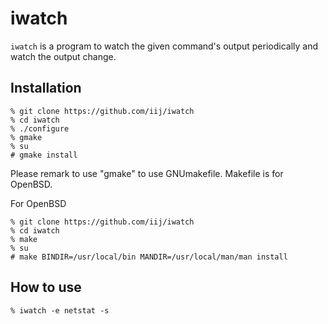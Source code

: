 iwatch
======

`iwatch` is a program to watch the given command's output periodically
and watch the output change.

Installation
------------

    % git clone https://github.com/iij/iwatch
    % cd iwatch
    % ./configure
    % gmake
    % su
    # gmake install

Please remark to use "gmake" to use GNUmakefile.  Makefile is for
OpenBSD.

For OpenBSD

    % git clone https://github.com/iij/iwatch
    % cd iwatch
    % make
    % su
    # make BINDIR=/usr/local/bin MANDIR=/usr/local/man/man install


How to use
----------

    % iwatch -e netstat -s
